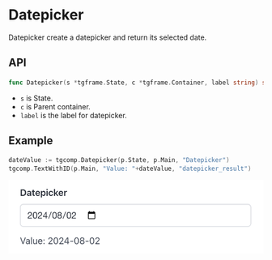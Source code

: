# Datepicker

Datepicker create a datepicker and return its selected date.

## API

```go
func Datepicker(s *tgframe.State, c *tgframe.Container, label string) string
```

* `s` is State.
* `c` is Parent container.
* `label` is the label for datepicker.

## Example

```go
dateValue := tgcomp.Datepicker(p.State, p.Main, "Datepicker")
tgcomp.TextWithID(p.Main, "Value: "+dateValue, "datepicker_result")
```

![datepicker component](datepicker.png)
